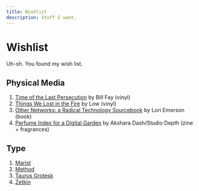 ```yaml
---
title: Wishlist
description: Stuff I want.
---
```


# Wishlist

Uh-oh. You found my wish list.

## Physical Media

1. [Time of the Last Persecution](https://www.strandedrecords.com/collections/bill-fay) by Bill Fay (vinyl)
2. [Things We Lost in the Fire](https://lowtheband.bandcamp.com/album/things-we-lost-in-the-fire) by Low (vinyl)
3. [Other Networks: a Radical Technology Sourcebook](https://shop.mexicansummer.com/merch/495898-lori-emerson-other-networks-a-radical-technology-sourcebook) by Lori Emerson (book)
4. [Perfume Index for a Digital Garden](https://depth.metalabel.com/record_xvzokx9s6h78ez378?variantId=1) by Akshara Dash/Studio Depth (zine + fragrances)

## Type

1. [Marist](https://abcdinamo.com/typefaces/marist)
2. [Method](https://www.futurefonts.com/typeji/method)
3. [Taurus Grotesk](https://www.fostertype.com/buy/taurus-grotesk)
4. [Zetkin](https://www.futurefonts.com/inga-plonnigs/zetkin)
